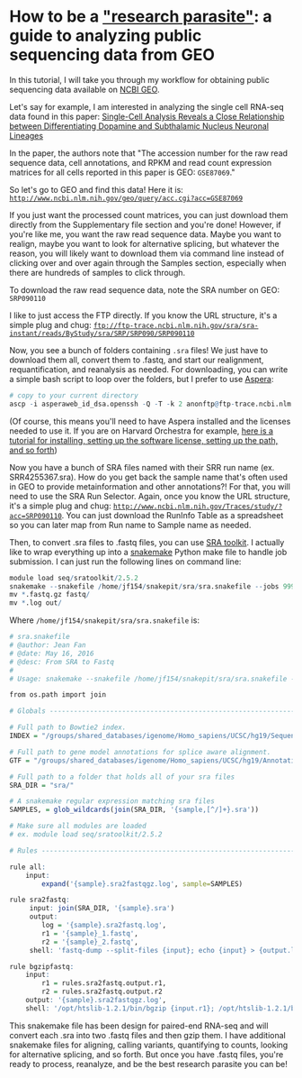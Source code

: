 # How to be a ["research parasite"](http://www.nejm.org/doi/full/10.1056/NEJMe1516564): a guide to analyzing public sequencing data from GEO

In this tutorial, I will take you through my workflow for obtaining public sequencing data available on [NCBI GEO](https://www.ncbi.nlm.nih.gov/geo/). 

Let's say for example, I am interested in analyzing the single cell RNA-seq data found in this paper: [Single-Cell Analysis Reveals a Close Relationship between Differentiating Dopamine and Subthalamic Nucleus Neuronal Lineages](http://www.cell.com/cell-stem-cell/abstract/S1934-5909(16)30343-5)

In the paper, the authors note that "The accession number for the raw read sequence data, cell annotations, and RPKM and read count expression matrices for all cells reported in this paper is GEO: `GSE87069`."

So let's go to GEO and find this data! Here it is: [`http://www.ncbi.nlm.nih.gov/geo/query/acc.cgi?acc=GSE87069`](http://www.ncbi.nlm.nih.gov/geo/query/acc.cgi?acc=GSE87069)

If you just want the processed count matrices, you can just download them directly from the Supplementary file section and you're done! However, if you're like me, you want the raw read sequence data. Maybe you want to realign, maybe you want to look for alternative splicing, but whatever the reason, you will likely want to download them via command line instead of clicking over and over again through the Samples section, especially when there are hundreds of samples to click through.

To download the raw read sequence data, note the SRA number on GEO: `SRP090110`

I like to just access the FTP directly. If you know the URL structure, it's a simple plug and chug: [`ftp://ftp-trace.ncbi.nlm.nih.gov/sra/sra-instant/reads/ByStudy/sra/SRP/SRP090/SRP090110`](ftp://ftp-trace.ncbi.nlm.nih.gov/sra/sra-instant/reads/ByStudy/sra/SRP/SRP090/SRP090110)

Now, you see a bunch of folders containing `.sra` files! We just have to download them all, convert them to .fastq, and start our realignment, requantification, and reanalysis as needed. For downloading, you can write a simple bash script to loop over the folders, but I prefer to use [Aspera](http://asperasoft.com/):

```r
# copy to your current directory
ascp -i asperaweb_id_dsa.openssh -Q -T -k 2 anonftp@ftp-trace.ncbi.nlm.nih.gov:/sra/sra-instant/reads/ByStudy/sra/SRP/SRP090/SRP090110 .
```

(Of course, this means you'll need to have Aspera installed and the licenses needed to use it. If you are on Harvard Orchestra for example, [here is a tutorial for installing, setting up the software license, setting up the path, and so forth](https://wiki.med.harvard.edu/Orchestra/AsperaToDownloadNcbiSraData))

Now you have a bunch of SRA files named with their SRR run name (ex. SRR4255367.sra). How do you get back the sample name that's often used in GEO to provide metainformation and other annotations?! For that, you will need to use the SRA Run Selector. Again, once you know the URL structure, it's a simple plug and chug: [`http://www.ncbi.nlm.nih.gov/Traces/study/?acc=SRP090110`](http://www.ncbi.nlm.nih.gov/Traces/study/?acc=SRP090110). You can just download the RunInfo Table as a spreadsheet so you can later map from Run name to Sample name as needed. 

Then, to convert .sra files to .fastq files, you can use [SRA toolkit](https://github.com/ncbi/sra-tools). I actually like to wrap everything up into a [snakemake](https://snakemake.readthedocs.io/en/stable/) Python make file to handle job submission.  I can just run the following lines on command line:

```r
module load seq/sratoolkit/2.5.2
snakemake --snakefile /home/jf154/snakepit/sra/sra.snakefile --jobs 999 --cluster 'bsub -q short -W 12:00 -R "rusage[mem=4000]"'
mv *.fastq.gz fastq/
mv *.log out/
```

Where `/home/jf154/snakepit/sra/sra.snakefile` is:

```r
# sra.snakefile
# @author: Jean Fan
# @date: May 16, 2016
# @desc: From SRA to Fastq
#
# Usage: snakemake --snakefile /home/jf154/snakepit/sra/sra.snakefile --jobs 999 --cluster 'bsub -q short -W 12:00 -R "rusage[mem=4000]"'

from os.path import join

# Globals ---------------------------------------------------------------------

# Full path to Bowtie2 index.
INDEX = "/groups/shared_databases/igenome/Homo_sapiens/UCSC/hg19/Sequence/Bowtie2Index/genome"

# Full path to gene model annotations for splice aware alignment.
GTF = "/groups/shared_databases/igenome/Homo_sapiens/UCSC/hg19/Annotation/Genes/genes.gtf"

# Full path to a folder that holds all of your sra files
SRA_DIR = "sra/"

# A snakemake regular expression matching sra files
SAMPLES, = glob_wildcards(join(SRA_DIR, '{sample,[^/]+}.sra'))

# Make sure all modules are loaded
# ex. module load seq/sratoolkit/2.5.2

# Rules -----------------------------------------------------------------------

rule all:
    input:
        expand('{sample}.sra2fastqgz.log', sample=SAMPLES)

rule sra2fastq:
     input: join(SRA_DIR, '{sample}.sra')
     output: 
        log = '{sample}.sra2fastq.log',
        r1 = '{sample}_1.fastq',
        r2 = '{sample}_2.fastq',
     shell: 'fastq-dump --split-files {input}; echo {input} > {output.log}'

rule bgzipfastq:
    input: 
        r1 = rules.sra2fastq.output.r1,
        r2 = rules.sra2fastq.output.r2
    output: '{sample}.sra2fastqgz.log',
    shell: '/opt/htslib-1.2.1/bin/bgzip {input.r1}; /opt/htslib-1.2.1/bin/bgzip {input.r2}; echo {input} > {output}'
```
This snakemake file has been design for paired-end RNA-seq and will convert each .sra into two .fastq files and then gzip them. I have additional snakemake files for aligning, calling variants, quantifying to counts, looking for alternative splicing, and so forth. But once you have .fastq files, you're ready to process, reanalyze, and be the best research parasite you can be!

